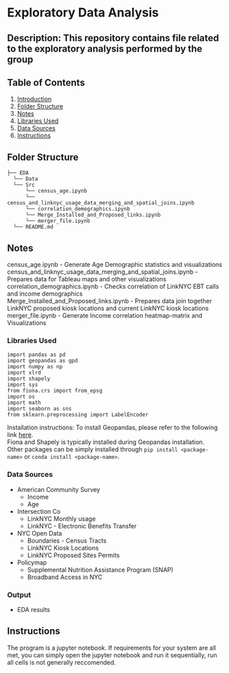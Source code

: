 # Exploratory Data Analysis
## Description: This repository contains file related to the exploratory analysis performed by the group

## Table of Contents
1. [Introduction](README.md#Problem)
2. [Folder Structure](README.md#Folder_Structure)
3. [Notes](README.md#Notes)
4. [Libraries Used](README.md#Libraries_Used)
5. [Data Sources](README.md#Data_Sources)
6. [Instructions](README.md#Instructions)

## Folder Structure
```
├── EDA
  └── Data
  └── Src
      └── census_age.ipynb
      └── census_and_linknyc_usage_data_merging_and_spatial_joins.ipynb
      └── correlation_demographics.ipynb
      └── Merge_Installed_and_Proposed_links.ipynb
      └── merger_file.ipynb
  └── README.md
```
## Notes
census_age.ipynb - Generate Age Demographic statistics and visualizations  
census_and_linknyc_usage_data_merging_and_spatial_joins.ipynb - Prepares data for Tableau maps and other visualizations  
correlation_demographics.ipynb - Checks correlation of LinkNYC EBT calls and income demographics  
Merge_Installed_and_Proposed_links.ipynb - Prepares data join together LinkNYC proposed kiosk locations and current LinkNYC kiosk locations  
merger_file.ipynb - Generate Income correlation heatmap-matrix and Visualizations  

### Libraries Used
```
import pandas as pd
import geopandas as gpd
import numpy as np
import xlrd
import shapely
import sys
from fiona.crs import from_epsg
import os
import math
import seaborn as sns
from sklearn.preprocessing import LabelEncoder
```
Installation instructions:
To install Geopandas, please refer to the following link [here](http://geopandas.org/install.html "Geopandas Installation Guide").  
Fiona and Shapely is typically installed during Geopandas installation.  
Other packages can be simply installed through `pip install <package-name>` or `conda install <package-name>`.

### Data Sources
- American Community Survey
  - Income
  - Age
- Intersection Co
  - LinkNYC Monthly usage
  - LinkNYC - Electronic Benefits Transfer
- NYC Open Data
  - Boundaries - Census Tracts
  - LinkNYC Kiosk Locations
  - LinkNYC Proposed Sites Permits
- Policymap
  - Supplemental Nutrition Assistance Program (SNAP)
  - Broadband Access in NYC 

### Output
- EDA results

## Instructions
The program is a jupyter notebook. If requirements for your system are all met, you can simply open the jupyter notebook and run it sequentially, run all cells is not generally reccomended.  
